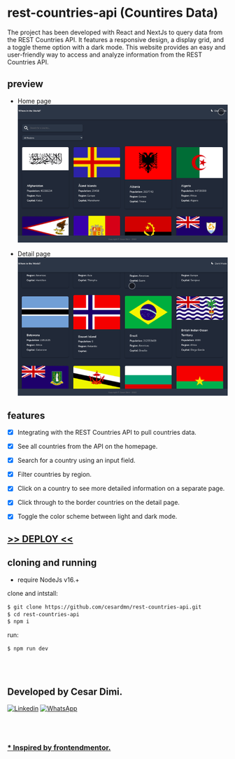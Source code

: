 # rest-countries-api (Countires Data)

<p> The project has been developed with React and NextJs to query data from the REST Countries API. It features a responsive design, a display grid, and a toggle theme option with a dark mode. This website provides an easy and user-friendly way to access and analyze information from the REST Countries API.</p>

## preview
- Home page
![home preview](./public/preview_home.gif)

- Detail page
![home preview](./public/preview_detail.gif)

## features
- [x] Integrating with the REST Countries API to pull countries data.
- [x] See all countries from the API on the homepage.
- [x] Search for a country using an input field.
- [x] Filter countries by region.
- [x] Click on a country to see more detailed information on a separate page.
- [x] Click through to the border countries on the detail page.
- [x] Toggle the color scheme between light and dark mode.


## [>>  DEPLOY  <<](https://rest-countries-api-cesardmn.vercel.app/)


## cloning and running 

- require NodeJs v16.+

clone and intstall:
```bash
$ git clone https://github.com/cesardmn/rest-countries-api.git
$ cd rest-countries-api
$ npm i
```

run:
```bash
$ npm run dev
```

<br>
<br>

## Developed by Cesar Dimi.
[![Linkedin](https://img.shields.io/badge/LinkedIn-0077B5?style=for-the-badge&logo=linkedin&logoColor=white)](https://www.linkedin.com/in/cesardmn/)
[![WhatsApp](https://img.shields.io/badge/WhatsApp-25D366?style=for-the-badge&logo=whatsapp&logoColor=white)](https://wa.me/5521982399315)

<br>
<br>


### [ * Inspired by frontendmentor.](https://www.frontendmentor.io/challenges/rest-countries-api-with-color-theme-switcher-5cacc469fec04111f7b848ca)
